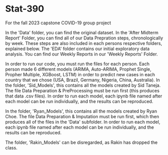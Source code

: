 # Stat-390
For the fall 2023 capstone COVID-19 group project

In the 'Data' folder, you can find the original dataset. In the 'After Midterm Report' Folder, you can find all of our Data Prepration steps, chronologically by week. These steps are also included in each persons respective folders, explained below. The 'EDA' folder contains our initial exploratory data analysis. You can find our Weekly Reports in our 'Weekly Reports' Folder.

In order to run our code, you must run the files for each person. Each person made 6 different models (ARIMA, Auto-ARIMA, Prophet Single, Propher Multiple, XGBoost, LSTM) in order to predict new cases in each country that we chose (USA, Brazil, Germany, Nigeria, China, Australia). In the folder, 'Sid_Models', this contains all the models created by Sid Taneja. The file Data Preparation & PreProcessing must be run first (this produces that data .csv files). In order to run each model, each ipynb file named after each model can be run individually, and the results can be reproduced.

In the folder, 'Ryan_Models', this contains all the models created by Ryan Choe. The file Data Preparation & Imputation must be run first, which then produces all of the files in the 'Data' subfolder. In order to run each model, each ipynb file named after each model can be run individually, and the results can be reproduced.

The folder, 'Rakin_Models' can be disregarded, as Rakin has dropped the class.
